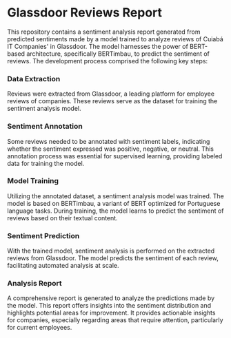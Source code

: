 # Glassdoor Reviews Report

This repository contains a sentiment analysis report generated from predicted sentiments made by a model trained to analyze reviews of Cuiabá IT Companies' in Glassdoor. The model harnesses the power of BERT-based architecture, specifically BERTimbau, to predict the sentiment of reviews. The development process comprised the following key steps:

### Data Extraction
Reviews were extracted from Glassdoor, a leading platform for employee reviews of companies. These reviews serve as the dataset for training the sentiment analysis model.

### Sentiment Annotation
Some reviews needed to be annotated with sentiment labels, indicating whether the sentiment expressed was positive, negative, or neutral. This annotation process was essential for supervised learning, providing labeled data for training the model.

### Model Training
Utilizing the annotated dataset, a sentiment analysis model was trained. The model is based on BERTimbau, a variant of BERT optimized for Portuguese language tasks. During training, the model learns to predict the sentiment of reviews based on their textual content.

### Sentiment Prediction
With the trained model, sentiment analysis is performed on the extracted reviews from Glassdoor. The model predicts the sentiment of each review, facilitating automated analysis at scale.

### Analysis Report
A comprehensive report is generated to analyze the predictions made by the model. This report offers insights into the sentiment distribution and highlights potential areas for improvement. It provides actionable insights for companies, especially regarding areas that require attention, particularly for current employees.
